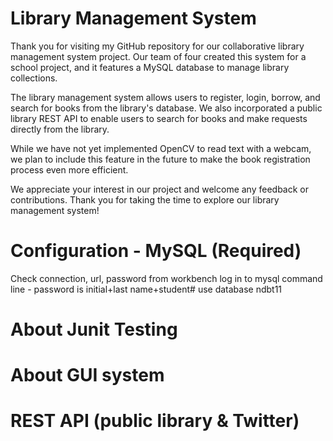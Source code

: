 # Library Management System 
Thank you for visiting my GitHub repository for our collaborative library management system project. Our team of four created this system for a school project, and it features a MySQL database to manage library collections.

The library management system allows users to register, login, borrow, and search for books from the library's database. We also incorporated a public library REST API to enable users to search for books and make requests directly from the library.

While we have not yet implemented OpenCV to read text with a webcam, we plan to include this feature in the future to make the book registration process even more efficient.

We appreciate your interest in our project and welcome any feedback or contributions. Thank you for taking the time to explore our library management system!


# Configuration - MySQL (Required)
Check connection, url, password from workbench
log in to mysql command line - password is initial+last name+student#
use database ndbt11


# About Junit Testing


# About GUI system


# REST API (public library & Twitter)

